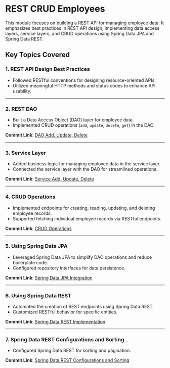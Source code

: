 # REST CRUD Employees

This module focuses on building a REST API for managing employee data. It emphasizes best practices in REST API design, implementing data access layers, service layers, and CRUD operations using Spring Data JPA and Spring Data REST.
## Key Topics Covered

### 1. REST API Design Best Practices
- Followed RESTful conventions for designing resource-oriented APIs.
- Utilized meaningful HTTP methods and status codes to enhance API usability.
---

### 2. REST DAO
- Built a Data Access Object (DAO) layer for employee data.
- Implemented CRUD operations (`add`, `update`, `delete`, `get`) in the DAO.

**Commit Link**: [DAO Add, Update, Delete](https://github.com/Solunska/spring-boot-learnings/tree/196a267f9c2c340c132844b341a90517abc45558)

---
### 3. Service Layer
- Added business logic for managing employee data in the service layer.
- Connected the service layer with the DAO for streamlined operations.

**Commit Link**: [Service Add, Update, Delete](https://github.com/Solunska/spring-boot-learnings/tree/f32d51386a6182764f702b95373501a896310b0d)

---
### 4. CRUD Operations
- Implemented endpoints for creating, reading, updating, and deleting employee records.
- Supported fetching individual employee records via RESTful endpoints.

**Commit Link**: [CRUD Operations](https://github.com/Solunska/spring-boot-learnings/tree/7323ee2466b26e05ad903f334dec26926af006cf)

---
### 5. Using Spring Data JPA
- Leveraged Spring Data JPA to simplify DAO operations and reduce boilerplate code.
- Configured repository interfaces for data persistence.

**Commit Link**: [Spring Data JPA Integration](https://github.com/Solunska/spring-boot-learnings/tree/debbb330eb85190fae2f8f1ba74686f7d482207e)

---
### 6. Using Spring Data REST
- Automated the creation of REST endpoints using Spring Data REST.
- Customized RESTful behavior for specific entities.

**Commit Link**: [Spring Data REST Implementation](https://github.com/Solunska/spring-boot-learnings/tree/d647e6e854c4fe9c3b67bb946515e9409e1d4855)

---
### 7. Spring Data REST Configurations and Sorting
- Configured Spring Data REST for sorting and pagination.

**Commit Link**: [Spring Data REST Configurations and Sorting](https://github.com/Solunska/spring-boot-learnings/tree/fa9b116c02314ef7a122db6828f0aa4b4b1a88ba)